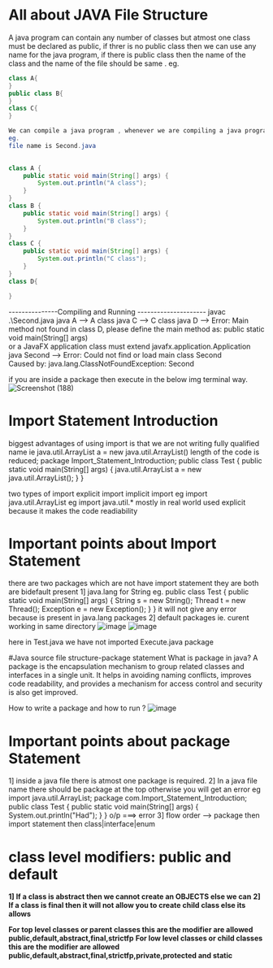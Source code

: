 # All about JAVA File Structure
A java program can contain any number of classes but atmost one class must be declared as public, if threr is no public class then we can use any name for the java program, if there is public class then the name of the class and the name of the file should be same .
eg.
```java
class A{
}
public class B{
}
class C{
}

We can compile a java program , whenever we are compiling a java program for every class present in that program a seperate .class file will we generated.
eg. 
file name is Second.java

      
class A {
    public static void main(String[] args) {
        System.out.println("A class");
    }
}
class B {
    public static void main(String[] args) {
        System.out.println("B class");
    }
}
class C {
    public static void main(String[] args) {
        System.out.println("C class");
    }
}
class D{

}
```
---------------Compiling and Running ---------------------
 javac .\Second.java
 java A
  --> A class
 java C
  --> C class
 java D
  --> Error: Main method not found in class D, please define the main method as:
      public static void main(String[] args)                                 
      or a JavaFX application class must extend javafx.application.Application  
 java Second
  --> Error: Could not find or load main class Second    
      Caused by: java.lang.ClassNotFoundException: Second


if you are inside a package then execute in the below img terminal way.
![Screenshot (188)](https://github.com/16pravinkumar/JAVA_2024/assets/94048576/4df956d3-38a9-475c-980e-a9c548a6fdf5)


 # Import Statement Introduction 
 biggest advantages of using import is that we are not writing fully qualified name ie java.util.ArrayList a = new java.util.ArrayList() length of the code is reduced; 
      package Import_Statement_Introduction;
      public class Test {
      public static void main(String[] args) {
        java.util.ArrayList a = new java.util.ArrayList(); 
          }
      }


two types of import 
explicit import                            implicit import 
eg import java.util.ArrayList              eg import java.util.*
mostly in real world used explicit because it makes the code readiability

# Important points about Import Statement
there are two packages which are not have import statement they are both are bidefault present 
1] java.lang  for String
eg.
public class Test {
    public static void main(String[] args) {
        String s = new String();
        Thread t = new Thread();
        Exception e = new Exception();
    }
}
it will not give any error because is present in java.lang packages
2] default packages ie. curent working in same directory
![image](https://github.com/16pravinkumar/JAVA_2024/assets/94048576/299da910-5600-45bc-9049-e39b254eeffe)
![image](https://github.com/16pravinkumar/JAVA_2024/assets/94048576/0b121109-7027-41a8-b9cd-52cb676bfcce)

here in Test.java we have not imported Execute.java package 


#Java source file structure-package statement
What is package in java?
A package is the encapsulation mechanism to group related classes and interfaces in a single unit. It helps in avoiding naming conflicts, improves code readability, and provides a mechanism for access control and security is also get improved. 


How to write a package and how to run ?
 ![image](https://github.com/16pravinkumar/JAVA_2024/assets/94048576/7c9856f4-5956-4098-bb3a-5cc796c9af36)


 # Important points about package Statement
 1] inside a java file there is atmost one package is required.
 2] In a java file name there should be package at the top otherwise you will get an error 
     eg
      import java.util.ArrayList;
      package com.Import_Statement_Introduction;
      public class Test {
          public static void main(String[] args) {
          System.out.println("Had");
          }
      }
o/p ===> error
3] flow order --> package then import statement then class|interface|enum


# class level modifiers: public and default
**1] If a class is abstract then we cannot create an OBJECTS else we can**
**2] If a class is final then it will not allow you to create child class else its allows** 

**For top level classes or parent classes this are the modifier are allowed**
**public,default,**abstract**,final,strictfp**
**For low level classes or child classes this are the modifier are allowed**
**public,default,abstract,final,strictfp,private,protected and static**


